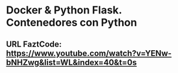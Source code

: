 # Docker & Python Flask. Contenedores con Python

## URL FaztCode: https://www.youtube.com/watch?v=YENw-bNHZwg&list=WL&index=40&t=0s